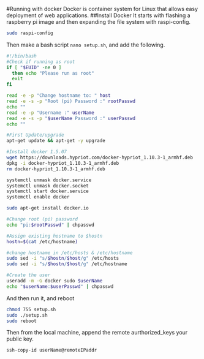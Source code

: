 #Running with docker
Docker is container system for Linux that allows easy deployment of web applications.
##Install Docker
It starts with flashing a raspberry pi image and then expanding the file system with raspi-config.
```bash
sudo raspi-config
```
Then make a bash script `nano setup.sh`, and add the following.
```bash
#!/bin/bash
#Check if running as root
if [ "$EUID" -ne 0 ]
  then echo "Please run as root"
  exit
fi

read -e -p "Change hostname to: " host
read -e -s -p "Root (pi) Password :" rootPasswd
echo ""
read -e -p "Username :" userName
read -e -s -p "$userName Password :" userPasswd
echo ""

#First Update/upgrade
apt-get update && apt-get -y upgrade

#Install docker 1.5.07
wget https://downloads.hypriot.com/docker-hypriot_1.10.3-1_armhf.deb
dpkg -i docker-hypriot_1.10.3-1_armhf.deb
rm docker-hypriot_1.10.3-1_armhf.deb

systemctl unmask docker.service
systemctl unmask docker.socket
systemctl start docker.service
systemctl enable docker

sudo apt-get install docker.io

#Change root (pi) password
echo "pi:$rootPasswd" | chpasswd

#Assign existing hostname to $hostn
hostn=$(cat /etc/hostname)

#change hostname in /etc/hosts & /etc/hostname
sudo sed -i "s/$hostn/$host/g" /etc/hosts
sudo sed -i "s/$hostn/$host/g" /etc/hostname

#Create the user
useradd -m -G docker sudo $userName
echo "$userName:$userPasswd" | chpasswd
```
And then run it, and reboot
```bash
chmod 755 setup.sh
sudo ./setup.sh
sudo reboot
```

Then from the local machine, append the remote aurthorized_keys your public key.
```bash
ssh-copy-id userName@remoteIPaddr
```
